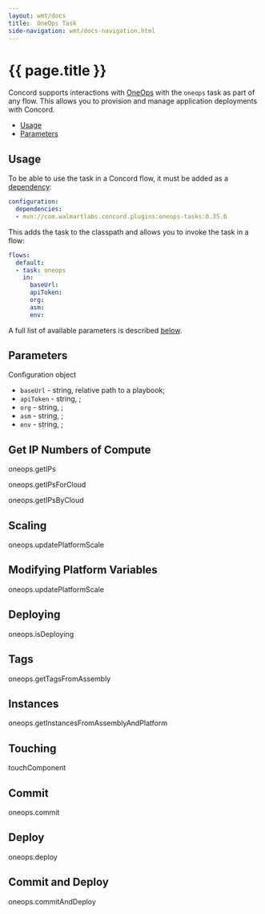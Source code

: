 ```yaml
---
layout: wmt/docs
title:  OneOps Task
side-navigation: wmt/docs-navigation.html
---
```


# {{ page.title }}

Concord supports interactions with [OneOps](http://oneops.com/) with the
`oneops` task as part of any flow. This allows you to provision and manage 
application deployments with Concord.

- [Usage](#usage)
- [Parameters](#parameters)

## Usage

To be able to use the task in a Concord flow, it must be added as a
[dependency](../getting-started/concord-dsl.html#dependencies):

```yaml
configuration:
  dependencies:
  - mvn://com.walmartlabs.concord.plugins:oneops-tasks:0.35.0
```

This adds the task to the classpath and allows you to invoke the task in a flow:

```yaml
flows:
  default:
  - task: oneops
    in:
      baseUrl: 
      apiToken:
      org:
      asm:
      env:
```

A full list of available parameters is described [below](#parameters).

## Parameters

Configuration object

- `baseUrl` - string, relative path to a playbook;
- `apiToken` - string, ;
- `org` - string, ;
- `asm` - string, ;
- `env` - string, ;



## Get IP Numbers of Compute

oneops.getIPs

oneops.getIPsForCloud

oneops.getIPsByCloud


## Scaling

oneops.updatePlatformScale


## Modifying Platform Variables

oneops.updatePlatformScale



## Deploying

oneops.isDeploying



## Tags

oneops.getTagsFromAssembly


## Instances

oneops.getInstancesFromAssemblyAndPlatform


## Touching

touchComponent


## Commit

oneops.commit

## Deploy

oneops.deploy


## Commit and Deploy 

oneops.commitAndDeploy


